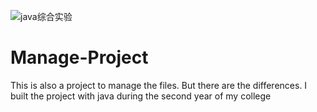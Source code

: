 ![java综合实验](https://user-images.githubusercontent.com/67685787/112711723-6ae02f80-8e7f-11eb-96c2-9132a09b7078.PNG)
# Manage-Project
This is also a project to manage the files. But there are the differences. I built the project with java during the second year of my college
